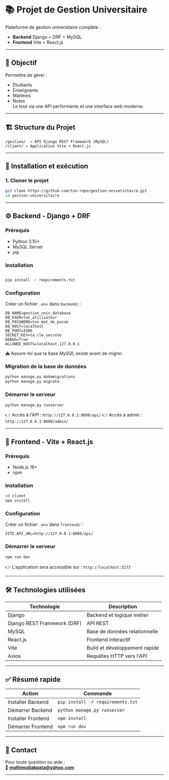 # 📚 Projet de Gestion Universitaire

Plateforme de gestion universitaire complète :

- **Backend** Django + DRF + MySQL
- **Frontend** Vite + React.js

---

## 🎯 Objectif

Permettre de gérer :

- Étudiants
- Enseignants
- Matières
- Notes\
  Le tout via une API performante et une interface web moderne.

---

## 🏗️ Structure du Projet

```
/gestion/  → API Django REST Framework (MySQL)
/client/ → Application Vite + React.js
```

---

## 🚀 Installation et exécution

### 1. Cloner le projet

```bash
git clone https://github.com/ton-repo/gestion-universitaire.git
cd gestion-universitaire
```

---

## ⚙️ Backend - Django + DRF

### Prérequis

- Python 3.10+
- MySQL Server
- pip

### Installation

```bash

pip install -r requirements.txt
```

### Configuration

Créer un fichier `.env` dans `backend/` :

```env
DB_NAME=gestion_univ_database
DB_USER=ton_utilisateur
DB_PASSWORD=ton_mot_de_passe
DB_HOST=localhost
DB_PORT=3306
SECRET_KEY=ta_cle_secrete
DEBUG=True
ALLOWED_HOSTS=localhost,127.0.0.1
```

⚠️ Assure-toi que ta base MySQL existe avant de migrer.

### Migration de la base de données

```bash
python manage.py makemigrations
python manage.py migrate
```

### Démarrer le serveur

```bash
python manage.py runserver
```

👉 Accès à l'API : `http://127.0.0.1:8000/api/`
👉 Accès à admin : `http://127.0.0.1:8000/admin/`


---

## 🎨 Frontend - Vite + React.js

### Prérequis

- Node.js 18+
- npm

### Installation

```bash
cd client
npm install
```

### Configuration

Créer un fichier `.env` dans `frontend/` :

```env
VITE_API_URL=http://127.0.0.1:8000/api/
```

### Démarrer le serveur

```bash
npm run dev
```

👉 L'application sera accessible sur : `http://localhost:5173`

---

## 🛠️ Technologies utilisées

| Technologie                 | Description                   |
| --------------------------- | ----------------------------- |
| Django                      | Backend et logique métier     |
| Django REST Framework (DRF) | API REST                      |
| MySQL                       | Base de données relationnelle |
| React.js                    | Frontend interactif           |
| Vite                        | Build et développement rapide |
| Axios                       | Requêtes HTTP vers l'API      |

---

## ✅ Résumé rapide

| Action             | Commande                          |
| ------------------ | --------------------------------- |
| Installer Backend  | `pip install -r requirements.txt` |
| Démarrer Backend   | `python manage.py runserver`      |
| Installer Frontend | `npm install`                     |
| Démarrer Frontend  | `npm run dev`                     |

---

## 📩 Contact

Pour toute question ou aide :\
📧 **[mathieudjakpata@yahoo.com](mailto\:mathieudjakpata@yahoo.com)**

---
